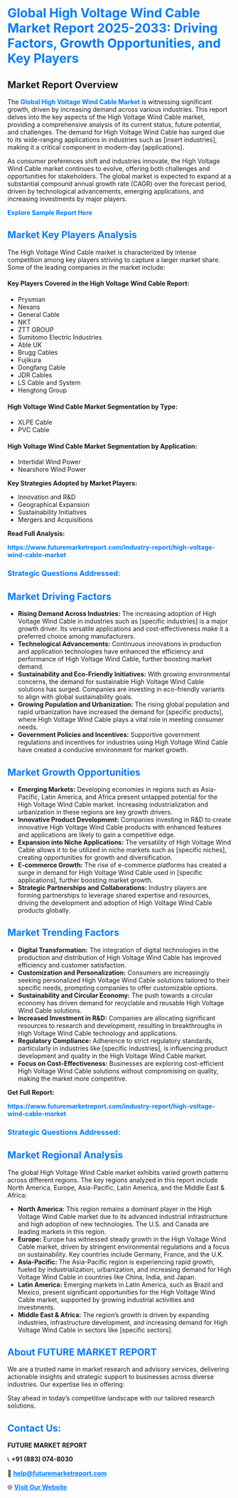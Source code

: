 <h1 style="color: #007BFF;">Global High Voltage Wind Cable Market Report 2025-2033: Driving Factors, Growth Opportunities, and Key Players</h1>

<section id="overview">
<h2>Market Report Overview</h2>
<p>The <a href="https://www.futuremarketreport.com/industry-report/high-voltage-wind-cable-market" style="color: #007BFF; text-decoration: none;"><strong>Global High Voltage Wind Cable Market</strong></a> is witnessing significant growth, driven by increasing demand across various industries. This report delves into the key aspects of the High Voltage Wind Cable market, providing a comprehensive analysis of its current status, future potential, and challenges. The demand for High Voltage Wind Cable has surged due to its wide-ranging applications in industries such as [insert industries], making it a critical component in modern-day [applications].</p>
<p>As consumer preferences shift and industries innovate, the High Voltage Wind Cable market continues to evolve, offering both challenges and opportunities for stakeholders. The global market is expected to expand at a substantial compound annual growth rate (CAGR) over the forecast period, driven by technological advancements, emerging applications, and increasing investments by major players.</p>
</section>

<section id="overview">
<p><a href="https://www.futuremarketreport.com/request-sample/reportId=42774" style="color: #007BFF; text-decoration: none;"><strong>Explore Sample Report Here</strong></a></p>
</section>

<section id="key-players">
<h2 style="color: #007BFF;">Market Key Players Analysis</h2>
<p>The High Voltage Wind Cable market is characterized by intense competition among key players striving to capture a larger market share. Some of the leading companies in the market include:</p>
<h4>Key Players Covered in the High Voltage Wind Cable Report:</h4>
<ul><li>Prysmian</li><li>Nexans</li><li>General Cable</li><li>NKT</li><li>ZTT GROUP</li><li>Sumitomo Electric Industries</li><li>Able UK</li><li>Brugg Cables</li><li>Fujikura</li><li>Dongfang Cable</li><li>JDR Cables</li><li>LS Cable and System</li><li>Hengtong Group</li></ul>
<h4>High Voltage Wind Cable Market Segmentation by Type:</h4>
<ul><li>XLPE Cable</li><li>PVC Cable</li></ul>

<h4>High Voltage Wind Cable Market Segmentation by Application:</h4>
<ul><li>Intertidal Wind Power</li><li>Nearshore Wind Power</li></ul>
<p><strong>Key Strategies Adopted by Market Players:</strong></p>
<ul>
<li>Innovation and R&D</li>
<li>Geographical Expansion</li>
<li>Sustainability Initiatives</li>
<li>Mergers and Acquisitions</li>
</ul>
</section>

<section>
<p><strong>Read Full Analysis: </strong></p><a href="https://www.futuremarketreport.com/industry-report/high-voltage-wind-cable-market" style="color: #007BFF; text-decoration: none;"><strong>https://www.futuremarketreport.com/industry-report/high-voltage-wind-cable-market</strong></a>
<h3 style="color: #007BFF;">Strategic Questions Addressed:</h3>
</section>

<section id="driving-factors">
<h2 style="color: #007BFF;">Market Driving Factors</h2>
<ul>
<li><strong>Rising Demand Across Industries:</strong> The increasing adoption of High Voltage Wind Cable in industries such as [specific industries] is a major growth driver. Its versatile applications and cost-effectiveness make it a preferred choice among manufacturers.</li>
<li><strong>Technological Advancements:</strong> Continuous innovations in production and application technologies have enhanced the efficiency and performance of High Voltage Wind Cable, further boosting market demand.</li>
<li><strong>Sustainability and Eco-Friendly Initiatives:</strong> With growing environmental concerns, the demand for sustainable High Voltage Wind Cable solutions has surged. Companies are investing in eco-friendly variants to align with global sustainability goals.</li>
<li><strong>Growing Population and Urbanization:</strong> The rising global population and rapid urbanization have increased the demand for [specific products], where High Voltage Wind Cable plays a vital role in meeting consumer needs.</li>
<li><strong>Government Policies and Incentives:</strong> Supportive government regulations and incentives for industries using High Voltage Wind Cable have created a conducive environment for market growth.</li>
</ul>
</section>

<section id="growth-opportunities">
<h2 style="color: #007BFF;">Market Growth Opportunities</h2>
<ul>
<li><strong>Emerging Markets:</strong> Developing economies in regions such as Asia-Pacific, Latin America, and Africa present untapped potential for the High Voltage Wind Cable market. Increasing industrialization and urbanization in these regions are key growth drivers.</li>
<li><strong>Innovative Product Development:</strong> Companies investing in R&D to create innovative High Voltage Wind Cable products with enhanced features and applications are likely to gain a competitive edge.</li>
<li><strong>Expansion into Niche Applications:</strong> The versatility of High Voltage Wind Cable allows it to be utilized in niche markets such as [specific niches], creating opportunities for growth and diversification.</li>
<li><strong>E-commerce Growth:</strong> The rise of e-commerce platforms has created a surge in demand for High Voltage Wind Cable used in [specific applications], further boosting market growth.</li>
<li><strong>Strategic Partnerships and Collaborations:</strong> Industry players are forming partnerships to leverage shared expertise and resources, driving the development and adoption of High Voltage Wind Cable products globally.</li>
</ul>
</section>

<section id="trending-factors">
<h2 style="color: #007BFF;">Market Trending Factors</h2>
<ul>
<li><strong>Digital Transformation:</strong> The integration of digital technologies in the production and distribution of High Voltage Wind Cable has improved efficiency and customer satisfaction.</li>
<li><strong>Customization and Personalization:</strong> Consumers are increasingly seeking personalized High Voltage Wind Cable solutions tailored to their specific needs, prompting companies to offer customizable options.</li>
<li><strong>Sustainability and Circular Economy:</strong> The push towards a circular economy has driven demand for recyclable and reusable High Voltage Wind Cable solutions.</li>
<li><strong>Increased Investment in R&D:</strong> Companies are allocating significant resources to research and development, resulting in breakthroughs in High Voltage Wind Cable technology and applications.</li>
<li><strong>Regulatory Compliance:</strong> Adherence to strict regulatory standards, particularly in industries like [specific industries], is influencing product development and quality in the High Voltage Wind Cable market.</li>
<li><strong>Focus on Cost-Effectiveness:</strong> Businesses are exploring cost-efficient High Voltage Wind Cable solutions without compromising on quality, making the market more competitive.</li>
</ul>
</section>

<section>
<p><strong>Get Full Report: </strong></p><a href="https://www.futuremarketreport.com/industry-report/high-voltage-wind-cable-market" style="color: #007BFF; text-decoration: none;"><strong>https://www.futuremarketreport.com/industry-report/high-voltage-wind-cable-market</strong></a>
<h3 style="color: #007BFF;">Strategic Questions Addressed:</h3>
</section>


<section id="regional-analysis">
<h2 style="color: #007BFF;">Market Regional Analysis</h2>
<p>The global High Voltage Wind Cable market exhibits varied growth patterns across different regions. The key regions analyzed in this report include North America, Europe, Asia-Pacific, Latin America, and the Middle East & Africa:</p>
<ul>
<li><strong>North America:</strong> This region remains a dominant player in the High Voltage Wind Cable market due to its advanced industrial infrastructure and high adoption of new technologies. The U.S. and Canada are leading markets in this region.</li>
<li><strong>Europe:</strong> Europe has witnessed steady growth in the High Voltage Wind Cable market, driven by stringent environmental regulations and a focus on sustainability. Key countries include Germany, France, and the U.K.</li>
<li><strong>Asia-Pacific:</strong> The Asia-Pacific region is experiencing rapid growth, fueled by industrialization, urbanization, and increasing demand for High Voltage Wind Cable in countries like China, India, and Japan.</li>
<li><strong>Latin America:</strong> Emerging markets in Latin America, such as Brazil and Mexico, present significant opportunities for the High Voltage Wind Cable market, supported by growing industrial activities and investments.</li>
<li><strong>Middle East & Africa:</strong> The region’s growth is driven by expanding industries, infrastructure development, and increasing demand for High Voltage Wind Cable in sectors like [specific sectors].</li>
</ul>
</section>

<footer>
<h2 style="color: #007BFF;">About FUTURE MARKET REPORT</h2>
<p>We are a trusted name in market research and advisory services, delivering actionable insights and strategic support to businesses across diverse industries. Our expertise lies in offering:</p>

<p>Stay ahead in today’s competitive landscape with our tailored research solutions.</p>

<h2 style="color: #007BFF;">Contact Us:</h2>
<p><strong>FUTURE MARKET REPORT</strong></p>
<p>📞 <strong>+91 (883) 074-8030</strong></p>
<p>📧 <strong><a href="mailto:help@futuremarketreport.com" style="color: #007BFF;">help@futuremarketreport.com</a></strong></p>
<p>🌐 <strong><a href="https://www.futuremarketreport.com/" style="color: #007BFF;">Visit Our Website</a></strong></p>
</footer>